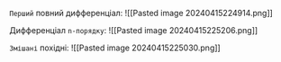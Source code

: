 `Перший` повний дифференціал:
![[Pasted image 20240415224914.png]]

Дифференціал `n-порядку`:
![[Pasted image 20240415225206.png]]

`Змішані` похідні:
![[Pasted image 20240415225030.png]]